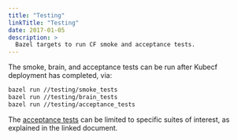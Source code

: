 ```yaml
---
title: "Testing"
linkTitle: "Testing"
date: 2017-01-05
description: >
  Bazel targets to run CF smoke and acceptance tests.
---
```


The smoke, brain, and acceptance tests can be run after Kubecf
deployment has completed, via:

```sh
bazel run //testing/smoke_tests
bazel run //testing/brain_tests
bazel run //testing/acceptance_tests
```

The [acceptance tests] can be limited to specific suites of interest,
as explained in the linked document.

[acceptance tests]: tests_cat.md
